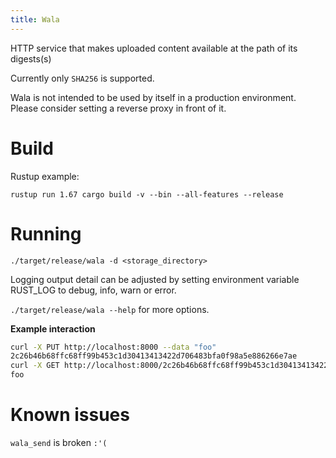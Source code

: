 ```yaml
---
title: Wala
---
```


HTTP service that makes uploaded content available at the path of its
digests(s)

Currently only `SHA256` is supported.

<div class="caution">

Wala is not intended to be used by itself in a production environment.
Please consider setting a reverse proxy in front of it.

</div>

# Build

Rustup example:

`rustup run 1.67 cargo build -v --bin --all-features --release`

# Running

`./target/release/wala -d <storage_directory>`

Logging output detail can be adjusted by setting environment variable
RUST_LOG to debug, info, warn or error.

`./target/release/wala --help` for more options.

<div class="formalpara-title">

**Example interaction**

</div>

``` bash
curl -X PUT http://localhost:8000 --data "foo"
2c26b46b68ffc68ff99b453c1d30413413422d706483bfa0f98a5e886266e7ae
curl -X GET http://localhost:8000/2c26b46b68ffc68ff99b453c1d30413413422d706483bfa0f98a5e886266e7ae
foo
```

# Known issues

`wala_send` is broken `:'(`
